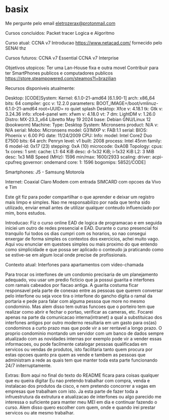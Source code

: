# basix
Me pergunte pelo email eletrozerax@protonmail.com

Cursos concluidos:
Packet tracer
Logica e Algoritmo

Curso atual:
CCNA v7 Introducao
https://www.netacad.com/ fornecido pelo SENAI thz



Cursos futuros:
CCNA v7 Essential
CCNA v7 Interprise

Objetivos utopicos:
Ter uma Lan-House fixa e outra movel
Contribuir para ter SmartPhones publicos e computadores publicos
https://store.steampowered.com/steamos?l=brazilian

Recursos disponiveis atualmente:

Desktop:
[CODE]System:
  Kernel: 6.1.0-21-amd64 [6.1.90-1] arch: x86_64 bits: 64 compiler: gcc v: 12.2.0
    parameters: BOOT_IMAGE=/boot/vmlinuz-6.1.0-21-amd64 root=UUID=<filter> ro quiet splash
  Desktop: Xfce v: 4.18.1 tk: Gtk v: 3.24.36 info: xfce4-panel wm: xfwm v: 4.18.0 vt: 7
    dm: LightDM v: 1.26.0 Distro: MX-23.3_x64 Libretto May 19  2024 base: Debian GNU/Linux 12
    (bookworm)
Machine:
  Type: Desktop System: Micronsens product: N/A v: N/A serial: <superuser required>
  Mobo: Micronsens model: G31MXP v: FAB:1.1 serial: <superuser required> BIOS: Phoenix v: 6.00 PG
    date: 11/24/2009
CPU:
  Info: model: Intel Core2 Duo E7500 bits: 64 arch: Penryn level: v1 built: 2008
    process: Intel 45nm family: 6 model-id: 0x17 (23) stepping: 0xA (10) microcode: 0xA0B
  Topology: cpus: 1x cores: 1 smt: <unsupported> cache: L1: 64 KiB desc: d-1x32 KiB; i-1x32 KiB
    L2: 3 MiB desc: 1x3 MiB
  Speed (MHz): 1596 min/max: 1600/2933 scaling: driver: acpi-cpufreq governor: ondemand core:
    1: 1596 bogomips: 5852[/CODE]

Smartphones:
J5 - Samsung
Motorola

Internet:
Coaxial Claro
Modem com entrada SIMCARD com opcoes da Vivo e Tim


Este git fiz para poder compartilhar o que aprender e deixar um registro mais limpo e simples.
Nao me responsabilizo por nada que tenha sido utilizado, enviar email antes de utilizar qualquer
conteudo influenciado por mim, bons estudos.


Introducao:
Fiz o curso online EAD de logica de programacao e em seguida iniciei um outro de redes presencial e EAD.
Durante o curso presencial foi tranquilo fui todos os dias cumpri com os horarios, so nao consegui
enxergar de forma simples os contextos dos exercicios, achei muito vago. Aqui vou enunciar em questoes
simples ou mais proximo do que entendo como simplicidade e que possa ser aplicado o conteudo ja praticando
como se estive-se em algum local onde precise de profissionais.

Contexto atual:
Interfones para apartamentos com video-chamada

Para trocar os interfones de um condomio precisaria de um planejamento adequado, vou usar um predio ficticio
que ja possui guarita e interfones com ramais cabeados por fiacao antiga. A guarita costuma ficar responsavel
pela parte de conexao entre as pessoas que querem conversar pelo interfone ou seja voce tira o interfone do
gancho digita o ramal da portaria e pede para falar com alguma pessoa que more no mesmo condominio. 
Mas alem disso tem outras funcoes que o porteiro tem que realizar como abrir e fechar o portao, verificar
as cameras, etc.
Focarei apenas na parte da comunicacao interna(intranet) a qual a substituicao dos interfones antigos por
outro moderno resultaria em um gasto para os(as) condominos a curto prazo mas que pode vir a ser rentavel
a longo prazo. O proprio condominio montando um servidor com um banco de dados sempre atualizado com as
novidades internas por exemplo pode vir a vender essas informacoes, ou pode facilmente catalogar pessoas
qualificadas em servicos ou vendas de produtos, isto facilitaria tanto quem procura por estas opcoes
quanto pra quem as vende e tambem as pessoas que administram a rede as quais tem que manter toda esta parte
funcionando 24/7 initerruptamente.

Extras:
Bom aqui no final do texto do README ficara para coisas qualquer que eu queira digitar
Eu nao pretendo trabalhar com compra, venda e instalacao dos produtos da cisco, e nem pretendo concorrer
a vagas em empresas que trabalham com isto.
Ja esta parte de fazer toda a infruestrutura da extrutura e atualizacao de interfones ou algo parecido me
interessa o suficiente para manter meu MEI em dia e continuar fazendo o curso.
Alem disso quero escolher com quem, onde e quando irei prestar servicos ou ate mesmo trabalhar.
